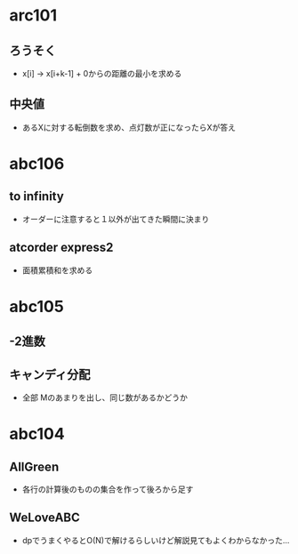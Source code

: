 # arc101
## ろうそく
- x[i] -> x[i+k-1] + 0からの距離の最小を求める

## 中央値
- あるXに対する転倒数を求め、点灯数が正になったらXが答え

# abc106
## to infinity
- オーダーに注意すると１以外が出てきた瞬間に決まり

## atcorder express2
- 面積累積和を求める

# abc105
## -2進数
## キャンディ分配
- 全部 Mのあまりを出し、同じ数があるかどうか

# abc104
## AllGreen
- 各行の計算後のものの集合を作って後ろから足す

## WeLoveABC
- dpでうまくやるとO(N)で解けるらしいけど解説見てもよくわからなかった...
